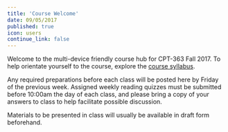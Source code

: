 ```yaml
---
title: 'Course Welcome'
date: 09/05/2017
published: true
icon: users
continue_link: false
---
```


Welcome to the multi-device friendly course hub for CPT-363 Fall 2017. To help orientate yourself to the course, explore the [course syllabus](https://canvas.sfu.ca/courses/36662/assignments/syllabus).

Any required preparations before each class will be posted here by Friday of the previous week. Assigned weekly reading quizzes must be submitted before 10:00am the day of each class, and please bring a copy of your answers to class to help facilitate possible discussion.

Materials to be presented in class will usually be available in draft form beforehand.
